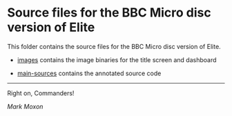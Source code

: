 # Source files for the BBC Micro disc version of Elite

This folder contains the source files for the BBC Micro disc version of Elite.

* [images](images) contains the image binaries for the title screen and dashboard

* [main-sources](main-sources) contains the annotated source code

---

Right on, Commanders!

_Mark Moxon_